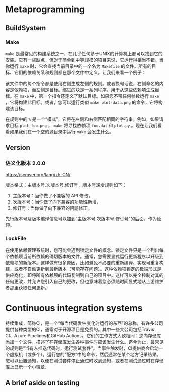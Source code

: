# Metaprogramming

 ## BuildSystem

### Make

`make` 是最常见的构建系统之一，在几乎任何基于UNIX的计算机上都可以找到它的安装。它有一些缺点，但对于简单到中等规模的项目来说，它运行得相当不错。当你运行 `make` 时，它会查找当前目录中的一个名为 `Makefile` 的文件。所有的目标、它们的依赖关系和规则都在那个文件中定义。让我们来看一个例子：

该文件中的每个指令都是使用右侧生成左侧的规则。或者换句话说，右侧命名的内容是依赖项，而左侧是目标。缩进的块是一系列程序，用于从这些依赖项生成目标。在 `make` 中，第一个指令还定义了默认目标。如果您不带任何参数运行 `make` ，它将构建此目标。或者，您可以运行类似 `make plot-data.png` 的命令，它将构建该目标。

在规则中的 `%` 是一个“模式”，它将在左侧和右侧匹配相同的字符串。例如，如果请求目标 `plot-foo.png` ， `make` 将寻找依赖项 `foo.dat` 和 `plot.py` 。现在让我们看看如果我们在一个空的源目录中运行 `make` 会发生什么。

## Version

### 语义化版本 2.0.0

https://semver.org/lang/zh-CN/

版本格式：主版本号.次版本号.修订号，版本号递增规则如下：

1. 主版本号：当你做了不兼容的 API 修改，
2. 次版本号：当你做了向下兼容的功能性新增，
3. 修订号：当你做了向下兼容的问题修正。

先行版本号及版本编译信息可以加到“主版本号.次版本号.修订号”的后面，作为延伸。

### LockFile

在使用依赖管理系统时，您可能会遇到锁定文件的概念。锁定文件只是一个列出每个依赖项当前所依赖的确切版本的文件。通常，您需要显式运行更新程序以升级到依赖项的新版本。这样做有很多原因，比如避免不必要的重新编译、实现可重复构建，或者不自动更新到最新版本（可能存在问题）。这种依赖项锁定的极端形式是供应商化，即将所有依赖项的代码复制到自己的项目中。这样可以完全控制对其的任何更改，并允许您引入自己的更改，但也意味着您必须随时间显式地从上游维护者那里获取任何更新。

# Continuous integration systems

持续集成，简称CI，是一个“每当代码发生变化时运行的东西”的总称，有许多公司提供各种类型的CI，通常对于开源项目是免费的。其中一些大公司包括Travis CI、Azure Pipelines和GitHub Actions。它们的工作方式大致相同：您向存储库添加一个文件，描述了在存储库发生各种事件时应该发生什么。迄今为止，最常见的规则是“当有人推送代码时，运行测试套件”。当事件触发时，CI提供商会启动一个虚拟机（或多个），运行您的“配方”中的命令，然后通常在某个地方记录结果。您可以设置通知，以便在测试套件停止通过时收到通知，或者在测试通过时在存储库上显示一个小徽章.

## A brief aside on testing